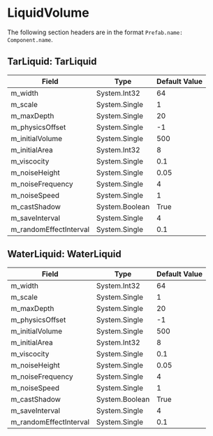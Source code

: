 # LiquidVolume

The following section headers are in the format `Prefab.name: Component.name`.

## TarLiquid: TarLiquid

|Field|Type|Default Value|
|-----|----|-------------|
|m_width|System.Int32|64|
|m_scale|System.Single|1|
|m_maxDepth|System.Single|20|
|m_physicsOffset|System.Single|-1|
|m_initialVolume|System.Single|500|
|m_initialArea|System.Int32|8|
|m_viscocity|System.Single|0.1|
|m_noiseHeight|System.Single|0.05|
|m_noiseFrequency|System.Single|4|
|m_noiseSpeed|System.Single|1|
|m_castShadow|System.Boolean|True|
|m_saveInterval|System.Single|4|
|m_randomEffectInterval|System.Single|0.1|

## WaterLiquid: WaterLiquid

|Field|Type|Default Value|
|-----|----|-------------|
|m_width|System.Int32|64|
|m_scale|System.Single|1|
|m_maxDepth|System.Single|20|
|m_physicsOffset|System.Single|-1|
|m_initialVolume|System.Single|500|
|m_initialArea|System.Int32|8|
|m_viscocity|System.Single|0.1|
|m_noiseHeight|System.Single|0.05|
|m_noiseFrequency|System.Single|4|
|m_noiseSpeed|System.Single|1|
|m_castShadow|System.Boolean|True|
|m_saveInterval|System.Single|4|
|m_randomEffectInterval|System.Single|0.1|

